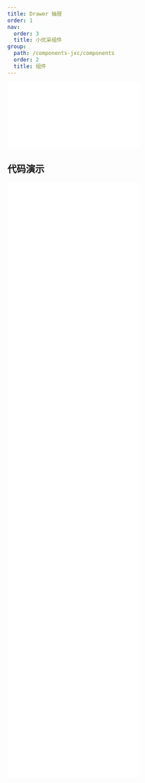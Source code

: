 ```yaml
---
title: Drawer 抽屉
order: 1
nav:
  order: 3
  title: 小优采组件
group:
  path: /components-jxc/components
  order: 2
  title: 组件
---
```


<div>
<embed src="@docs-common/drawer/index.md"></embed>
</div>
        
## 代码演示

<Row gutter=8>

  <Col span=12>
    
  <div class="code-box"><embed src="@abiz-rc-jxc/drawer/demo/basic-right-drawer-jxc.md"></embed></div>
          
  <div class="code-box"><embed src="@abiz-rc-jxc/drawer/demo/form-in-drawer-drawer-jxc.md"></embed></div>
          
  <div class="code-box"><embed src="@abiz-rc-jxc/drawer/demo/no-mask-drawer-jxc.md"></embed></div>
          
  <div class="code-box"><embed src="@abiz-rc-jxc/drawer/demo/render-in-current-drawer-jxc.md"></embed></div>
          
  </Col>
          
  <Col span=12>
    
  <div class="code-box"><embed src="@abiz-rc-jxc/drawer/demo/config-provider-drawer-jxc.md"></embed></div>
          
  <div class="code-box"><embed src="@abiz-rc-jxc/drawer/demo/multi-level-drawer-drawer-jxc.md"></embed></div>
          
  <div class="code-box"><embed src="@abiz-rc-jxc/drawer/demo/placement-drawer-jxc.md"></embed></div>
          
  <div class="code-box"><embed src="@abiz-rc-jxc/drawer/demo/user-profile-drawer-jxc.md"></embed></div>
          
  </Col>
          
</Row>
        
<div><embed src="@docs-common/drawer/index-api.md"></embed><div>
        